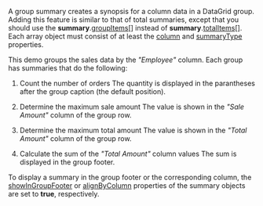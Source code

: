 A group summary  creates a synopsis for a column data in a DataGrid group. Adding this feature is similar to that of total summaries, except that you should use the **summary**.[groupItems[]](/Documentation/ApiReference/UI_Components/dxDataGrid/Configuration/summary/groupItems/) instead of **summary**.[totalItems[]](/Documentation/ApiReference/UI_Components/dxDataGrid/Configuration/summary/totalItems/). Each array object must consist of at least the [column](/Documentation/ApiReference/UI_Components/dxDataGrid/Configuration/summary/groupItems/#column) and [summaryType](/Documentation/ApiReference/UI_Components/dxDataGrid/Configuration/summary/groupItems/#summaryType) properties.

This demo groups the sales data by the *"Employee"* column. Each group has summaries that do the following:

1. Count the number of orders
The quantity is displayed in the parantheses after the group caption (the default position).

1. Determine the maximum sale amount
The value is shown in the *"Sale Amount"* column of the group row.

1. Determine the maximum total amount
The value is shown in the *"Total Amount"* column of the group row.

1. Calculate the sum of the *"Total Amount"* column values
The sum is displayed in the group footer.

To display a summary in the group footer or the corresponding column, the [showInGroupFooter](/Documentation/ApiReference/UI_Components/dxDataGrid/Configuration/summary/groupItems/#showInGroupFooter) or [alignByColumn](/Documentation/ApiReference/UI_Components/dxDataGrid/Configuration/summary/groupItems/#alignByColumn) properties of the summary objects are set to **true**, respectively.

